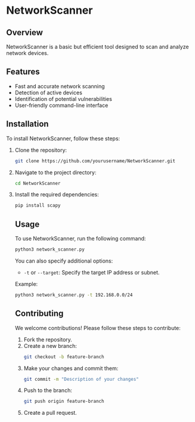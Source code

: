 # NetworkScanner

## Overview

NetworkScanner is a basic but efficient tool designed to scan and analyze network devices.

## Features

- Fast and accurate network scanning
- Detection of active devices
- Identification of potential vulnerabilities
- User-friendly command-line interface

## Installation

To install NetworkScanner, follow these steps:

1. Clone the repository:
   ```sh
   git clone https://github.com/yourusername/NetworkScanner.git
   ```
2. Navigate to the project directory:
   ```sh
   cd NetworkScanner
   ```
3. Install the required dependencies:

   ```sh
   pip install scapy
   ```

   ## Usage

   To use NetworkScanner, run the following command:

   ```sh
   python3 network_scanner.py
   ```

   You can also specify additional options:

   - `-t` or `--target`: Specify the target IP address or subnet.

   Example:

   ```sh
   python3 network_scanner.py -t 192.168.0.0/24
   ```

   ## Contributing

   We welcome contributions! Please follow these steps to contribute:

   1. Fork the repository.
   2. Create a new branch:
      ```sh
      git checkout -b feature-branch
      ```
   3. Make your changes and commit them:
      ```sh
      git commit -m "Description of your changes"
      ```
   4. Push to the branch:
      ```sh
      git push origin feature-branch
      ```
   5. Create a pull request.
